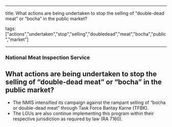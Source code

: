 
---

title: What actions are being undertaken to stop the selling of “double-dead meat” or “bocha” in the public market?

tags: ["actions","undertaken","stop","selling","doubledead","meat","bocha","public","market"]

---

### National Meat Inspection Service

## What actions are being undertaken to stop the selling of “double-dead meat” or “bocha” in the public market?


 - The NMIS intensified its campaign against the rampant selling of “bocha or double-dead meat” through Task Force Bantay Karne (TFBK).  
 - The LGUs are also continue implementing this program within their respective jurisdiction as required by law (RA 7160).
